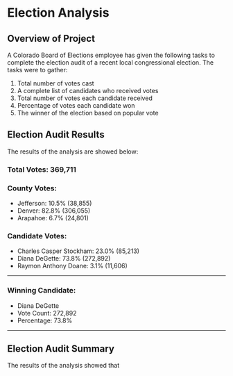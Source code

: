 # Election Analysis

## Overview of Project
A Colorado Board of Elections employee has given the following tasks to complete the election audit of a recent local congressional election. The tasks were to gather: <br/>
1. Total number of votes cast
2. A complete list of candidates who received votes
3. Total number of votes each candidate received
4. Percentage of votes each candidate won
5. The winner of the election based on popular vote

## Election Audit Results
The results of the analysis are showed below:

### Total Votes: 369,711
### County Votes:
- Jefferson: 10.5% (38,855) <br/>
- Denver: 82.8% (306,055) <br/>
- Arapahoe: 6.7% (24,801) <br/>
### Candidate Votes:
- Charles Casper Stockham: 23.0% (85,213) <br/>
- Diana DeGette: 73.8% (272,892) <br/>
- Raymon Anthony Doane: 3.1% (11,606) <br/>
-------------------------
### Winning Candidate:
- Diana DeGette <br/>
- Vote Count: 272,892 <br/>
- Percentage: 73.8% <br/>
-------------------------

## Election Audit Summary
The results of the analysis showed that 

